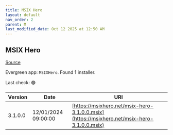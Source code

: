 ```yaml
---
title: MSIX Hero
layout: default
nav_order: 2
parent: M
last_modified_date: Oct 12 2025 at 12:50 AM
---
```


## MSIX Hero

[Source](https://msixhero.net/)

Evergreen app: `MSIXHero`. Found **1** installer.

Last check: 🟢

| Version | Date                | URI                                                                                        |
| ------- | ------------------- | ------------------------------------------------------------------------------------------ |
| 3.1.0.0 | 12/01/2024 09:00:00 | [https://msixhero.net/msix-hero-3.1.0.0.msix](https://msixhero.net/msix-hero-3.1.0.0.msix) |
